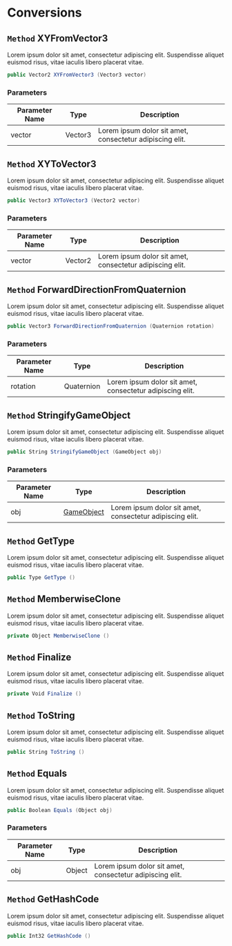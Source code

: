# Conversions

## `Method` XYFromVector3
Lorem ipsum dolor sit amet, consectetur adipiscing elit. Suspendisse aliquet euismod risus, vitae iaculis libero placerat vitae. 
```csharp
public Vector2 XYFromVector3 (Vector3 vector)
```
### Parameters

| Parameter Name | Type | Description |
| --------- | --------- | --------- |
| vector | Vector3 | Lorem ipsum dolor sit amet, consectetur adipiscing elit. |


## `Method` XYToVector3
Lorem ipsum dolor sit amet, consectetur adipiscing elit. Suspendisse aliquet euismod risus, vitae iaculis libero placerat vitae. 
```csharp
public Vector3 XYToVector3 (Vector2 vector)
```
### Parameters

| Parameter Name | Type | Description |
| --------- | --------- | --------- |
| vector | Vector2 | Lorem ipsum dolor sit amet, consectetur adipiscing elit. |


## `Method` ForwardDirectionFromQuaternion
Lorem ipsum dolor sit amet, consectetur adipiscing elit. Suspendisse aliquet euismod risus, vitae iaculis libero placerat vitae. 
```csharp
public Vector3 ForwardDirectionFromQuaternion (Quaternion rotation)
```
### Parameters

| Parameter Name | Type | Description |
| --------- | --------- | --------- |
| rotation | Quaternion | Lorem ipsum dolor sit amet, consectetur adipiscing elit. |


## `Method` StringifyGameObject
Lorem ipsum dolor sit amet, consectetur adipiscing elit. Suspendisse aliquet euismod risus, vitae iaculis libero placerat vitae. 
```csharp
public String StringifyGameObject (GameObject obj)
```
### Parameters

| Parameter Name | Type | Description |
| --------- | --------- | --------- |
| obj | [GameObject](https://thiagomvas.github.io/GameEngine/Entities/GameObject.html) | Lorem ipsum dolor sit amet, consectetur adipiscing elit. |


## `Method` GetType
Lorem ipsum dolor sit amet, consectetur adipiscing elit. Suspendisse aliquet euismod risus, vitae iaculis libero placerat vitae. 
```csharp
public Type GetType ()
```


## `Method` MemberwiseClone
Lorem ipsum dolor sit amet, consectetur adipiscing elit. Suspendisse aliquet euismod risus, vitae iaculis libero placerat vitae. 
```csharp
private Object MemberwiseClone ()
```


## `Method` Finalize
Lorem ipsum dolor sit amet, consectetur adipiscing elit. Suspendisse aliquet euismod risus, vitae iaculis libero placerat vitae. 
```csharp
private Void Finalize ()
```


## `Method` ToString
Lorem ipsum dolor sit amet, consectetur adipiscing elit. Suspendisse aliquet euismod risus, vitae iaculis libero placerat vitae. 
```csharp
public String ToString ()
```


## `Method` Equals
Lorem ipsum dolor sit amet, consectetur adipiscing elit. Suspendisse aliquet euismod risus, vitae iaculis libero placerat vitae. 
```csharp
public Boolean Equals (Object obj)
```
### Parameters

| Parameter Name | Type | Description |
| --------- | --------- | --------- |
| obj | Object | Lorem ipsum dolor sit amet, consectetur adipiscing elit. |


## `Method` GetHashCode
Lorem ipsum dolor sit amet, consectetur adipiscing elit. Suspendisse aliquet euismod risus, vitae iaculis libero placerat vitae. 
```csharp
public Int32 GetHashCode ()
```


